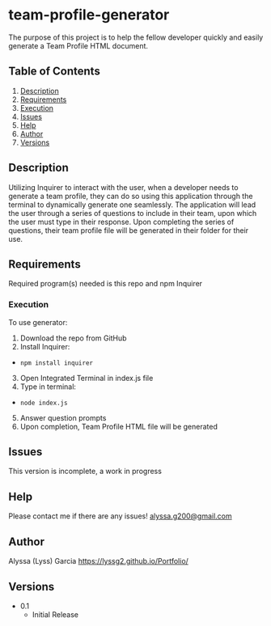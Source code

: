 # team-profile-generator

The purpose of this project is to help the fellow developer quickly and easily generate a Team Profile HTML document.

## Table of Contents
  
1. [Description](#description)
2. [Requirements](#Requirements)
3. [Execution](#execution)
4. [Issues](#Issues)
6. [Help](#help)
7. [Author](#Author)
8. [Versions](#versions)

## Description

Utilizing Inquirer to interact with the user, when a developer needs to generate a team profile, they can do so using this application through the terminal to dynamically generate one seamlessly. The application will lead the user through a series of questions to include in their team, upon which the user must type in their response. Upon completing the series of questions, their team profile file will be generated in their folder for their use. 

## Requirements

Required program(s) needed is this repo and npm Inquirer 

### Execution
To use generator:
1. Download the repo from GitHub
2. Install Inquirer:
- `npm install inquirer`
3. Open Integrated Terminal in index.js file
4. Type in terminal:
- `node index.js`
5. Answer question prompts
6. Upon completion, Team Profile HTML file will be generated


## Issues

This version is incomplete, a work in progress

## Help
Please contact me if there are any issues!
alyssa.g200@gmail.com

## Author

Alyssa (Lyss) Garcia
https://lyssg2.github.io/Portfolio/ 

## Versions
* 0.1
    * Initial Release
